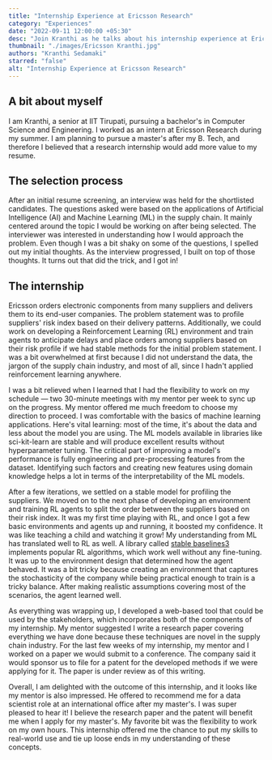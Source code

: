 ```yaml
---
title: "Internship Experience at Ericsson Research"
category: "Experiences"
date: "2022-09-11 12:00:00 +05:30"
desc: "Join Kranthi as he talks about his internship experience at Ericsson research where he worked on building reinforcement learning environments and analysing risk profiles."
thumbnail: "./images/Ericsson Kranthi.jpg"
authors: "Kranthi Sedamaki"
starred: "false"
alt: "Internship Experience at Ericsson Research"
---
```

## A bit about myself

I am Kranthi, a senior at IIT Tirupati, pursuing a bachelor's in Computer Science and Engineering. I worked as an intern at Ericsson Research during my summer. I am planning to pursue a master's after my B. Tech, and therefore I believed that a research internship would add more value to my resume.

## The selection process

After an initial resume screening, an interview was held for the shortlisted candidates. The questions asked were based on the applications of Artificial Intelligence (AI) and Machine Learning (ML) in the supply chain. It mainly centered around the topic I would be working on after being selected. The interviewer was interested in understanding how I would approach the problem. Even though I was a bit shaky on some of the questions, I spelled out my initial thoughts. As the interview progressed, I built on top of those thoughts. It turns out that did the trick, and I got in!

## The internship

Ericsson orders electronic components from many suppliers and delivers them to its end-user companies. The problem statement was to profile suppliers' risk index based on their delivery patterns. Additionally, we could work on developing a Reinforcement Learning (RL) environment and train agents to anticipate delays and place orders among suppliers based on their risk profile if we had stable methods for the initial problem statement. I was a bit overwhelmed at first because I did not understand the data, the jargon of the supply chain industry, and most of all, since I hadn't applied reinforcement learning anywhere.

I was a bit relieved when I learned that I had the flexibility to work on my schedule — two 30-minute meetings with my mentor per week to sync up on the progress. My mentor offered me much freedom to choose my direction to proceed. I was comfortable with the basics of machine learning applications. Here's vital learning: most of the time, it's about the data and less about the model you are using. The ML models available in libraries like sci-kit-learn are stable and will produce excellent results without hyperparameter tuning. The critical part of improving a model's performance is fully engineering and pre-processing features from the dataset. Identifying such factors and creating new features using domain knowledge helps a lot in terms of the interpretability of the ML models.

After a few iterations, we settled on a stable model for profiling the suppliers. We moved on to the next phase of developing an environment and training RL agents to split the order between the suppliers based on their risk index. It was my first time playing with RL, and once I got a few basic environments and agents up and running, it boosted my confidence. It was like teaching a child and watching it grow! My understanding from ML has translated well to RL as well. A library called [stable baselines3](https://stable-baselines3.readthedocs.io/en/master/) implements popular RL algorithms, which work well without any fine-tuning. It was up to the environment design that determined how the agent behaved. It was a bit tricky because creating an environment that captures the stochasticity of the company while being practical enough to train is a tricky balance. After making realistic assumptions covering most of the scenarios, the agent learned well.

As everything was wrapping up, I developed a web-based tool that could be used by the stakeholders, which incorporates both of the components of my internship. My mentor suggested I write a research paper covering everything we have done because these techniques are novel in the supply chain industry. For the last few weeks of my internship, my mentor and I worked on a paper we would submit to a conference. The company said it would sponsor us to file for a patent for the developed methods if we were applying for it. The paper is under review as of this writing.

Overall, I am delighted with the outcome of this internship, and it looks like my mentor is also impressed. He offered to recommend me for a data scientist role at an international office after my master's. I was super pleased to hear it! I believe the research paper and the patent will benefit me when I apply for my master's. My favorite bit was the flexibility to work on my own hours. This internship offered me the chance to put my skills to real-world use and tie up loose ends in my understanding of these concepts.
